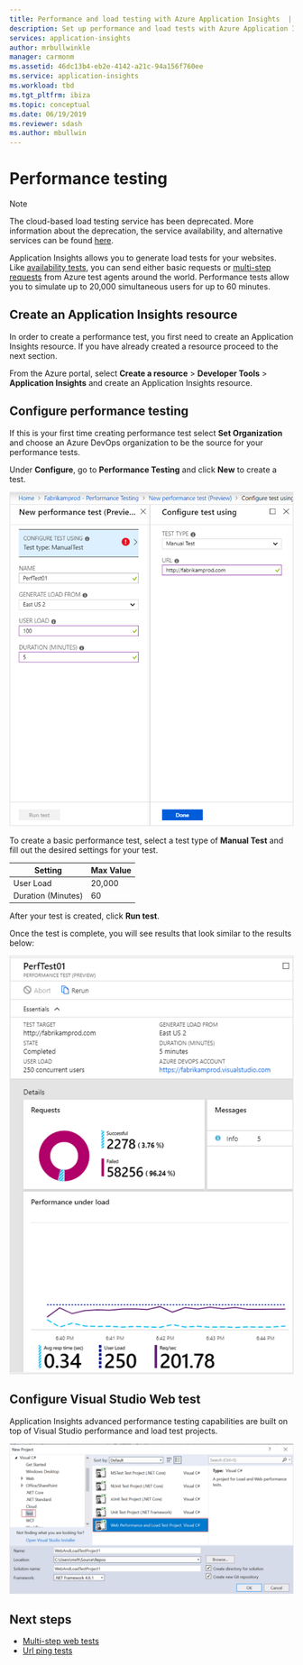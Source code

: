 ```yaml
---
title: Performance and load testing with Azure Application Insights  | Microsoft Docs
description: Set up performance and load tests with Azure Application Insights
services: application-insights
author: mrbullwinkle
manager: carmonm
ms.assetid: 46dc13b4-eb2e-4142-a21c-94a156f760ee
ms.service: application-insights
ms.workload: tbd
ms.tgt_pltfrm: ibiza
ms.topic: conceptual
ms.date: 06/19/2019
ms.reviewer: sdash
ms.author: mbullwin
---
```


# Performance testing

> [!NOTE]
> The cloud-based load testing service has been deprecated. More information about the deprecation, the service availability, and alternative services can be found [here](https://docs.microsoft.com/en-us/azure/devops/test/load-test/overview?view=azure-devops).

Application Insights allows you to generate load tests for your websites. Like [availability tests](monitor-web-app-availability.md), you can send either basic requests or [multi-step requests](availability-multistep.md) from Azure test agents around the world. Performance tests allow you to simulate up to 20,000 simultaneous users for up to 60 minutes.

## Create an Application Insights resource

In order to create a performance test, you first need to create an Application Insights resource. If you have already created a resource proceed to the next section.

From the Azure portal, select **Create a resource** > **Developer Tools** > **Application Insights** and create an Application Insights resource.

## Configure performance testing

If this is your first time creating performance test select **Set Organization** and choose an Azure DevOps organization to be the source for your performance tests.

Under **Configure**, go to **Performance Testing** and click **New** to create a test.

![Fill at least the URL of your website](./media/performance-testing/new-performance-test.png)

To create a basic performance test, select a test type of **Manual Test** and fill out the desired settings for your test.

|Setting| Max Value
|----------|------------|
| User Load | 20,000 |
| Duration (Minutes)  | 60 |  

After your test is created, click **Run test**.

Once the test is complete, you will see results that look similar to the results below:

![Test Results](./media/performance-testing/test-results.png)

## Configure Visual Studio Web test

Application Insights advanced performance testing capabilities are built on top of Visual Studio performance and load test projects.

![Visual Studio ](./media/performance-testing/visual-studio-test.png)

## Next steps

* [Multi-step web tests](availability-multistep.md)
* [Url ping tests](monitor-web-app-availability.md)